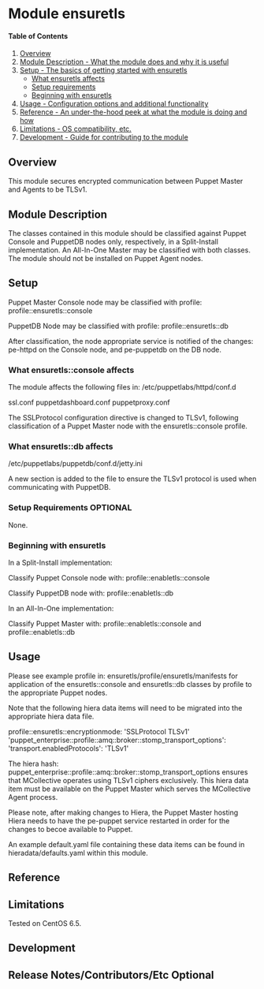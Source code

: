 # Module ensuretls

#### Table of Contents

1. [Overview](#overview)
2. [Module Description - What the module does and why it is useful](#module-description)
3. [Setup - The basics of getting started with ensuretls](#setup)
    * [What ensuretls affects](#what-ensuretls-affects)
    * [Setup requirements](#setup-requirements)
    * [Beginning with ensuretls](#beginning-with-ensuretls)
4. [Usage - Configuration options and additional functionality](#usage)
5. [Reference - An under-the-hood peek at what the module is doing and how](#reference)
5. [Limitations - OS compatibility, etc.](#limitations)
6. [Development - Guide for contributing to the module](#development)

## Overview

This module secures encrypted communication between Puppet Master and Agents to be TLSv1.

## Module Description

The classes contained in this module should be classified against Puppet Console and PuppetDB nodes only, respectively, in a Split-Install implementation.  An All-In-One Master may be classified with both classes.   The module should not be installed on Puppet Agent nodes.

## Setup

Puppet Master Console node may be classified with profile: profile::ensuretls::console

PuppetDB Node may be classified with profile: profile::ensuretls::db

After classification, the node appropriate service is notified of the changes: pe-httpd on the Console node, and pe-puppetdb on the DB node.  
 
### What ensuretls::console affects

The module affects the following files in: /etc/puppetlabs/httpd/conf.d

ssl.conf
puppetdashboard.conf
puppetproxy.conf

The SSLProtocol configuration directive is changed to TLSv1, following classification of a Puppet Master node with the ensuretls::console profile.

### What ensuretls::db affects

/etc/puppetlabs/puppetdb/conf.d/jetty.ini

A new section is added to the file to ensure the TLSv1 protocol is used when communicating with PuppetDB.


### Setup Requirements **OPTIONAL**

None.

### Beginning with ensuretls

In a Split-Install implementation:

Classify Puppet Console node with: profile::enabletls::console

Classify PuppetDB node with: profile::enabletls::db

In an All-In-One implementation:

Classify Puppet Master with: profile::enabletls::console and profile::enabletls::db

## Usage

Please see example profile in: ensuretls/profile/ensuretls/manifests for application of the ensuretls::console and ensuretls::db classes by profile to the appropriate Puppet nodes.

Note that the following hiera data items will need to be migrated into the appropriate hiera data file.

profile::ensuretls::encryptionmode: 'SSLProtocol TLSv1'
'puppet_enterprise::profile::amq::broker::stomp_transport_options':
  'transport.enabledProtocols': 'TLSv1'

The hiera hash: puppet_enterprise::profile::amq::broker::stomp_transport_options ensures that MCollective operates using TLSv1 ciphers exclusively.  This hiera data item must be available on the Puppet Master which serves the MCollective Agent process.

Please note, after making changes to Hiera, the Puppet Master hosting Hiera needs to have the pe-puppet service restarted in order for the changes to becoe available to Puppet.


An example default.yaml file containing these data items can be found in hieradata/defaults.yaml within this module.

## Reference

## Limitations

Tested on CentOS 6.5.

## Development


## Release Notes/Contributors/Etc **Optional**

